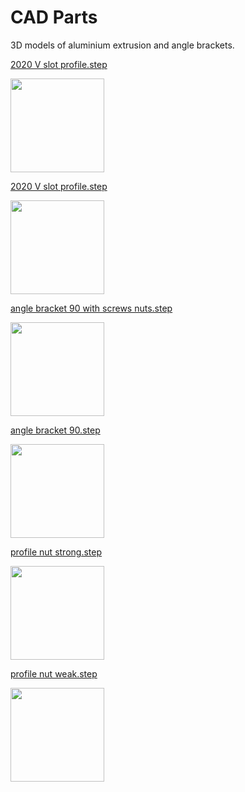 # CAD Parts
3D models of aluminium extrusion and angle brackets.

[2020 V slot profile.step](https://github.com/LCAS/ROB1002/blob/main/cad_parts/2020%20V%20slot%20profile.step)

<img src="https://github.com/LCAS/ROB1002/assets/6209386/3870c473-10a9-4a46-8886-85168810c173" width=150px height=150px>

[2020 V slot profile.step](https://github.com/LCAS/ROB1002/blob/main/cad_parts/2020%20V%20slot%20profile.step)

<img src="https://github.com/LCAS/ROB1002/assets/6209386/7e34be76-cf51-43f0-b535-c5a82f9f08d5" width=150px height=150px>

[angle bracket 90 with screws nuts.step](https://github.com/LCAS/ROB1002/blob/main/cad_parts/angle%20bracket%2090%20with%20screws%20nuts.step)

<img src="https://github.com/LCAS/ROB1002/assets/6209386/b27fff60-d7d4-4a03-af8e-666dc0cc4873" width=150px height=150px>

[angle bracket 90.step](https://github.com/LCAS/ROB1002/blob/main/cad_parts/angle%20bracket%2090.step)

<img src="https://github.com/LCAS/ROB1002/assets/6209386/684a1b52-aa9e-4514-a70d-8517b74608e4" width=150px height=150px>

[profile nut strong.step](https://github.com/LCAS/ROB1002/blob/main/cad_parts/profile%20nut%20strong.step)

<img src="https://github.com/LCAS/ROB1002/assets/6209386/2ab5c290-a30a-467d-996d-9542d195af17" width=150px height=150px>

[profile nut weak.step](https://github.com/LCAS/ROB1002/blob/main/cad_parts/profile%20nut%20weak.step)

<img src="https://github.com/LCAS/ROB1002/assets/6209386/9d15bc02-c224-47ff-805b-a6239d8c2ec4" width=150px height=150px>
